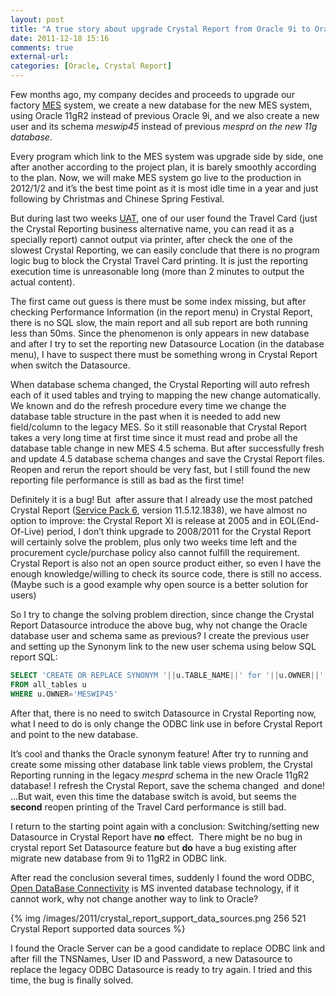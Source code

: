 ```yaml
---
layout: post
title: "A true story about upgrade Crystal Report from Oracle 9i to Oracle 11gR2"
date: 2011-12-18 15:16
comments: true
external-url:
categories: [Oracle, Crystal Report]
---
```

Few months ago, my company decides and proceeds to upgrade our factory <a href="http://en.wikipedia.org/wiki/Manufacturing_execution_system" target="_blank">MES</a> system, we create a new database for the new MES system, using Oracle 11gR2 instead of previous Oracle 9i, and we also create a new user and its schema <em>meswip45</em> instead of previous <em>mesprd on the new 11g database</em>.

Every program which link to the MES system was upgrade side by side, one after another according to the project plan, it is barely smoothly according to the plan. Now, we will make MES system go live to the production in 2012/1/2 and it&rsquo;s the best time point as it is most idle time in a year and just following by Christmas and Chinese Spring Festival.

But during last two weeks <a href="http://en.wikipedia.org/wiki/Acceptance_testing#User_acceptance_testing" target="_blank">UAT</a>, one of our user found the Travel Card (just the Crystal Reporting business alternative name, you can read it as a specially report) cannot output via printer, <!--more-->after check the one of the slowest Crystal Reporting, we can easily conclude that there is no program logic bug to block the Crystal Travel Card printing. It is just the reporting execution time is unreasonable long (more than 2 minutes to output the actual content).

The first came out guess is there must be some index missing, but after checking Performance Information (in the report menu) in Crystal Report, there is no SQL slow, the main report and all sub report are both running less than 50ms. Since the phenomenon is only appears in new database and after I try to set the reporting new Datasource Location (in the database menu), I have to suspect there must be something wrong in Crystal Report when switch the Datasource.

When database schema changed, the Crystal Reporting will auto refresh each of it used tables and trying to mapping the new change automatically. We known and do the refresh procedure every time we change the database table structure in the past when it is needed to add new field/column to the legacy MES. So it still reasonable that Crystal Report takes a very long time at first time since it must read and probe all the database table change in new MES 4.5 schema. But after successfully fresh and update 4.5 database schema changes and save the Crystal Report files. Reopen and rerun the report should be very fast, but I still found the new reporting file performance is still as bad as the first time!

Definitely it is a bug! But&nbsp; after assure that I already use the most patched Crystal Report (<a href="https://websmp230.sap-ag.de/sap(bD16aCZjPTAwMQ==)/bc/bsp/spn/bobj_download/main.htm" target="_blank">Service Pack 6</a>, version 11.5.12.1838), we have almost no option to improve: the Crystal Report XI is release at 2005 and in EOL(End-Of-Live) period, I don&rsquo;t think upgrade to 2008/2011 for the Crystal Report will certainly solve the problem, plus only two weeks time left and the procurement cycle/purchase policy also cannot fulfill the requirement. Crystal Report is also not an open source product either, so even I have the enough knowledge/willing to check its source code, there is still no access. (Maybe such is a good example why open source is a better solution for users)

So I try to change the solving problem direction, since change the Crystal Report Datasource introduce the above bug, why not change the Oracle database user and schema same as previous? I create the previous user and setting up the Synonym link to the new user schema using below SQL report SQL:

```sql Create Synonym SQLs
SELECT 'CREATE OR REPLACE SYNONYM '||u.TABLE_NAME||' for '||u.OWNER||'.'||u.TABLE_NAME||' ;'
FROM all_tables u
WHERE u.OWNER='MESWIP45'
```

After that, there is no need to switch Datasource in Crystal Reporting now, what I need to do is only change the ODBC link use in before Crystal Report and point to the new database.

It&rsquo;s cool and thanks the Oracle synonym feature! After try to running and create some missing other database link table views problem, the Crystal Reporting running in the legacy <em>mesprd </em>schema in the new Oracle 11gR2 database! I refresh the Crystal Report, save the schema changed&nbsp; and done! &hellip;But wait, even this time the database switch is avoid, but seems the <strong>second</strong> reopen printing of the Travel Card performance is still bad.

I return to the starting point again with a conclusion: Switching/setting new Datasource in Crystal Report have <strong>no</strong> effect.&nbsp; There might be no bug in crystal report Set Datasource feature but <strong>do</strong> have a bug existing after migrate new database from 9i to 11gR2 in ODBC link.

After read the conclusion several times, suddenly I found the word ODBC, <a href="http://en.wikipedia.org/wiki/ODBC" target="_blank">Open DataBase Connectivity</a> is MS invented database technology, if it cannot work, why not change another way to link to Oracle?

{% img /images/2011/crystal_report_support_data_sources.png 256 521 Crystal Report supported data sources %}

I found the Oracle Server can be a good candidate to replace ODBC link and after fill the TNSNames, User ID and Password, a new Datasource to replace the legacy ODBC Datasource is ready to try again. I tried and this time, the bug is finally solved.